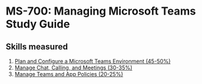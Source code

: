 # MS-700: Managing Microsoft Teams Study Guide
## Skills measured

1. [Plan and Configure a Microsoft Teams Environment (45-50%)](1%20-%20Plan%20and%20Configure%20a%20Microsoft%20Teams%20Environment%20(45-50%25).md)
2. [Manage Chat, Calling, and Meetings (30-35%)](2%20-%20Manage%20Chat%2C%20Calling%2C%20and%20Meetings%20(30-35%25).md)
3. [Manage Teams and App Policies (20-25%)](3%20-%20Manage%20Teams%20and%20app%20policies%20(20-25%25).md)